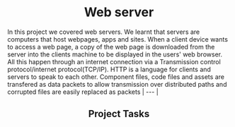 <center> <h1>Web server</h1> </center>
In this project we covered web servers. We learnt that servers are computers that host webpages, apps and sites. When a client device wants to access a web page, a copy of the web page is downloaded from the server into the clients machine to be displayed in the users' web browser. All this happen through an internet connection via a Transmission control protocol/internet protocol(TCP/IP). HTTP is a language for clients and servers to speak to each other. Component files, code files and assets are transfered as data packets to allow transmission over distributed paths and corrupted files are easily replaced as packets
| --- |
<br>
<center> <h2>Project Tasks</h2> </center>

